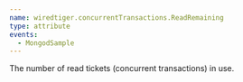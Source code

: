 ```yaml
---
name: wiredtiger.concurrentTransactions.ReadRemaining
type: attribute
events:
  - MongodSample
---
```


The number of read tickets (concurrent transactions) in use.